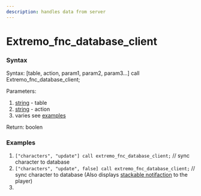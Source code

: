 ```yaml
---
description: handles data from server
---
```


# Extremo\_fnc\_database\_client

### Syntax

Syntax: \[table, action, param1, param2, param3...] call Extremo\_fnc\_database\_client;

Parameters:

1. [string](https://community.bistudio.com/wiki/String) - table
2. [string](https://community.bistudio.com/wiki/String) - action
3. varies see [examples](extremo\_fnc\_database\_client.md#examples)

Return: boolen

### Examples

1. `["characters", "update"] call extremo_fnc_database_client;` // sync character to database
2. `["characters", "update", false] call extremo_fnc_database_client;`  // sync character to database (Also displays [stackable notifaction](../gui/extremo\_fnc\_gui\_toasterscreen.md) to the player)
3.
